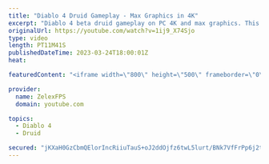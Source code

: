 ```yaml
---
title: "Diablo 4 Druid Gameplay - Max Graphics in 4K"
excerpt: "Diablo 4 beta druid gameplay on PC 4K and max graphics. This was the beginning of the story where you start your journey."
originalUrl: https://youtube.com/watch?v=1ij9_X74Sjo
type: video
length: PT11M41S
publishedDateTime: 2023-03-24T18:00:01Z
heat: 

featuredContent: "<iframe width=\"800\" height=\"500\" frameborder=\"0\" src=\"https://www.youtube.com/embed/1ij9_X74Sjo\" allow=\"accelerometer; autoplay; encrypted-media; gyroscope; picture-in-picture\" allowfullscreen></iframe>"

provider:
  name: ZelexFPS
  domain: youtube.com

topics:
  - Diablo 4
  - Druid

secured: "jKXaH0GzCbmQElorIncRiiuTauS+oJ2ddOjfz6twL5lurt/BNk7VfFrPp6j2tTf/8oE4Nc/BpEtFhVhjiIaEa0zN8zaTyDtcvkeDmgL4F3HFFJeNCaOR3l3ZEfj0HRkJhRkJi+ztbXNlo8wVcynsI8VZ1dxpC+vQJmTM5iGtiFPySQcpg3pIYxC9F9J22pJBCkqXec5iUuLRse9H9M59dwCYMq0l9yvEbhreOXLbttu7FrLcAEYymanGZfh5+sQ31KvkniydIf2xG86GspPEZl2oPTBEYl85BvUe0S3+7xb9aIY/2H8u9kXLyRhh1Z9ICgjiSx2H7NvaMMh8dHrx6Qyvfs/x8xhfp3EnjgKnlHXvDOIRJhHTrTcfPSI3spsAS9vxVBC2HXMJGa2H/i3Fks+7iEKSviTihGLHklOW5/8=;rdTtG8iuLbF7lLWqTYNIlA=="
---
```



